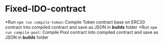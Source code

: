 # Fixed-IDO-contract
*Run ```npm run compile-token```: Compile Token contract base on ERC20 contract into compiled contract and save as JSON in **builds** folder
*Run ```npm run compile-pool```: Compile Pool contract into compiled contract and save as JSON in **builds** folder